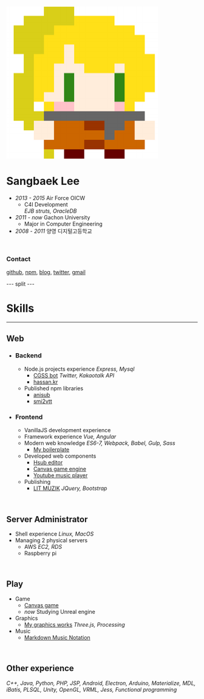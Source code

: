 
[![avatar](img/avatar.png)](https://github.com/nupamore)

# Sangbaek Lee
- *2013 - 2015* Air Force OICW
  - C4I Development  
    *EJB struts, OracleDB*
- *2011 - now* Gachon University
  - Major in Computer Engineering
- *2008 - 2011* 양영 디지털고등학교

<br>

### Contact
[github](https://github.com/nupamore),
[npm](https://www.npmjs.com/~nupamore),
[blog](http://blog.naver.com/lsb522),
[twitter](https://twitter.com/nupamoreP),
[gmail](mailto:nupamore@gmail.com)



--- split ---



# Skills
---
## Web
- ### Backend
  - Node.js projects experience
    *Express, Mysql*
    - [CGSS bot](https://github.com/nupamore/cgss-yellowid)
      *Twitter, Kakaotalk API*
    - [hassan.kr](http://hassan.kr/)
  - Published npm libraries
    - [anisub](https://www.npmjs.com/package/anisub)
    - [smi2vtt](https://www.npmjs.com/package/smi2vtt)

- ### Frontend
  - VanillaJS development experience
  - Framework experience
    *Vue, Angular*
  - Modern web knowledge
    *ES6-7, Webpack, Babel, Gulp, Sass*
    - [My boilerplate](https://github.com/nupamore/my-style/tree/master/javascript/boilerplate)
  - Developed web components
    - [Hsub editor](https://github.com/nupamore/Hsub-Editor)
    - [Canvas game engine](https://github.com/MCStudy/MCS-Engine)
    - [Youtube music player](https://github.com/nupamore/youtube-music-player)
  - Publishing
    - [LIT MUZIK](http://litmuzik.com/)
      *JQuery, Bootstrap*

<br>

## Server Administrator
- Shell experience *Linux, MacOS*
- Managing 2 physical servers
  - AWS *EC2, RDS*
  - Raspberry pi

<br>

## Play
- Game
  - [Canvas game](https://github.com/MCStudy/findTheSun)
  - *now* Studying Unreal engine
- Graphics
  - [My graphics works](https://github.com/nupamore/graphics)
    *Three.js, Processing*
- Music
  - [Markdown Music Notation](http://nupamore.github.io/Markdown-Music-Notation/examples/)

<br>

## Other experience
*C++, Java, Python, PHP, JSP,
Android, Electron, Arduino,
Materialize, MDL,
iBatis, PLSQL,
Unity, OpenGL, VRML,
Jess, Functional programming*
